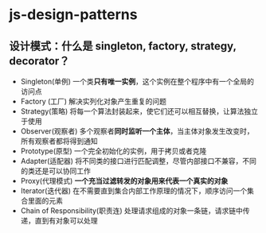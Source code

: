 # js-design-patterns

## 设计模式：什么是 singleton, factory, strategy, decorator？

- Singleton(单例) 一个类**只有唯一实例**，这个实例在整个程序中有一个全局的访问点
- Factory (工厂) 解决实列化对象产生重复的问题
- Strategy(策略) 将每一个算法封装起来，使它们还可以相互替换，让算法独立于使用
- Observer(观察者) 多个观察者**同时监听一个主体**，当主体对象发生改变时，所有观察者都将得到通知
- Prototype(原型) 一个完全初始化的实例，用于拷贝或者克隆
- Adapter(适配器) 将不同类的接口进行匹配调整，尽管内部接口不兼容，不同的类还是可以协同工作
- Proxy(代理模式) **一个充当过滤转发的对象用来代表一个真实的对象**
- Iterator(迭代器) 在不需要直到集合内部工作原理的情况下，顺序访问一个集合里面的元素
- Chain of Responsibility(职责连) 处理请求组成的对象一条链，请求链中传递，直到有对象可以处理
